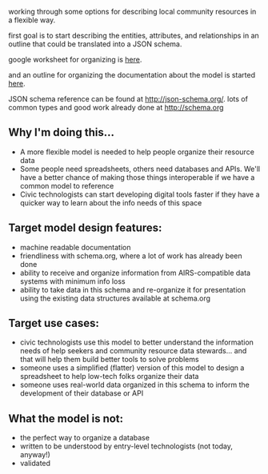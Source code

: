 working through some options for describing local community resources in a flexible way. 

first goal is to start describing the entities, attributes, and relationships in an outline that could be translated into a JSON schema. 

google worksheet for organizing is [here](https://docs.google.com/spreadsheets/d/1K_XIwxAyY9HZxx46W7dsoG--C7C-jf3X58K1ut7P2uo/edit#gid=0).

and an outline for organizing the documentation about the model is started [here](http://haileypate.github.io/resource-data-concept-model).

JSON schema reference can be found at http://json-schema.org/.
lots of common types and good work already done at http://schema.org

## Why I'm doing this...
- A more flexible model is needed to help people organize their resource data
- Some people need spreadsheets, others need databases and APIs. We'll have a better chance of making those things interoperable if we have a common model to reference
- Civic technologists can start developing digital tools faster if they have a quicker way to learn about the info needs of this space

## Target model design features:
- machine readable documentation
- friendliness with schema.org, where a lot of work has already been done
- ability to receive and organize information from AIRS-compatible data systems with minimum info loss
- ability to take data in this schema and re-organize it for presentation using the existing data structures available at schema.org

## Target use cases:
- civic technologists use this model to better understand the information needs of help seekers and community resource data stewards... and that will help them build better tools to solve problems
- someone uses a simplified \(flatter\) version of this model to design a spreadsheet to help low-tech folks organize their data
- someone uses real-world data organized in this schema to inform the development of their database or API

## What the model is not: 
- the perfect way to organize a database
- written to be understood by entry-level technologists \(not today, anyway!\)
- validated 
